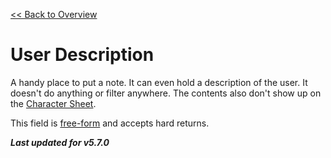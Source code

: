 [<< Back to Overview](./Overview.md "Overview")

# User Description
A handy place to put a note. It can even hold a description of the user.  It doesn't do anything or filter anywhere. The contents also don't show up on the [Character Sheet](./Character%20Sheet.md "Character Sheet").

This field is [free-form](./Free-Form%20Data.md "Free-Form Data") and accepts hard returns.

***Last updated for v5.7.0***